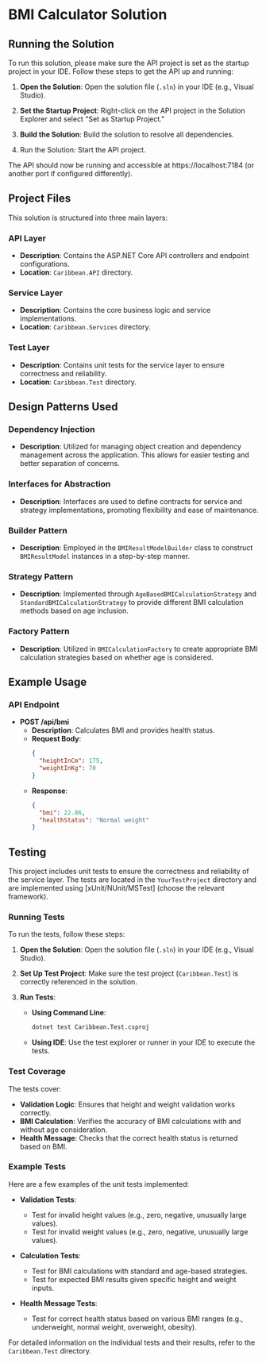 # BMI Calculator Solution

## Running the Solution

To run this solution, please make sure the API project is set as the startup project in your IDE. Follow these steps to get the API up and running:

1. **Open the Solution**: Open the solution file (`.sln`) in your IDE (e.g., Visual Studio).

2. **Set the Startup Project**: Right-click on the API project in the Solution Explorer and select "Set as Startup Project."

3. **Build the Solution**: Build the solution to resolve all dependencies.
   
4. Run the Solution: Start the API project.

The API should now be running and accessible at https://localhost:7184 (or another port if configured differently).

## Project Files

This solution is structured into three main layers:

### **API Layer**
- **Description**: Contains the ASP.NET Core API controllers and endpoint configurations.
- **Location**: `Caribbean.API` directory.

### **Service Layer**
- **Description**: Contains the core business logic and service implementations.
- **Location**: `Caribbean.Services` directory.

### **Test Layer**
- **Description**: Contains unit tests for the service layer to ensure correctness and reliability.
- **Location**: `Caribbean.Test` directory.

## Design Patterns Used

### **Dependency Injection**
- **Description**: Utilized for managing object creation and dependency management across the application. This allows for easier testing and better separation of concerns.

### **Interfaces for Abstraction**
- **Description**: Interfaces are used to define contracts for service and strategy implementations, promoting flexibility and ease of maintenance.

### **Builder Pattern**
- **Description**: Employed in the `BMIResultModelBuilder` class to construct `BMIResultModel` instances in a step-by-step manner.

### **Strategy Pattern**
- **Description**: Implemented through `AgeBasedBMICalculationStrategy` and `StandardBMICalculationStrategy` to provide different BMI calculation methods based on age inclusion.

### **Factory Pattern**
- **Description**: Utilized in `BMICalculationFactory` to create appropriate BMI calculation strategies based on whether age is considered.

## Example Usage

### **API Endpoint**

- **POST /api/bmi**
  - **Description**: Calculates BMI and provides health status.
  - **Request Body**:
    ```json
    {
      "heightInCm": 175,
      "weightInKg": 70
    }
    ```
  - **Response**:
    ```json
    {
      "bmi": 22.86,
      "healthStatus": "Normal weight"
    }
    ```

## Testing

This project includes unit tests to ensure the correctness and reliability of the service layer. The tests are located in the `YourTestProject` directory and are implemented using [xUnit/NUnit/MSTest] (choose the relevant framework).

### Running Tests

To run the tests, follow these steps:

1. **Open the Solution**: Open the solution file (`.sln`) in your IDE (e.g., Visual Studio).

2. **Set Up Test Project**: Make sure the test project (`Caribbean.Test`) is correctly referenced in the solution.

3. **Run Tests**:
   - **Using Command Line**:
     ```bash
     dotnet test Caribbean.Test.csproj
     ```
   - **Using IDE**: Use the test explorer or runner in your IDE to execute the tests.

### Test Coverage

The tests cover:
- **Validation Logic**: Ensures that height and weight validation works correctly.
- **BMI Calculation**: Verifies the accuracy of BMI calculations with and without age consideration.
- **Health Message**: Checks that the correct health status is returned based on BMI.

### Example Tests

Here are a few examples of the unit tests implemented:

- **Validation Tests**:
  - Test for invalid height values (e.g., zero, negative, unusually large values).
  - Test for invalid weight values (e.g., zero, negative, unusually large values).

- **Calculation Tests**:
  - Test for BMI calculations with standard and age-based strategies.
  - Test for expected BMI results given specific height and weight inputs.

- **Health Message Tests**:
  - Test for correct health status based on various BMI ranges (e.g., underweight, normal weight, overweight, obesity).

For detailed information on the individual tests and their results, refer to the `Caribbean.Test` directory.
